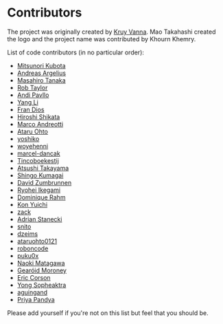 Contributors
============

The project was originally created by [Kruy Vanna](https://github.com/kruyvanna). Mao Takahashi created the logo and the project name was contributed by Khourn Khemry.

List of code contributors (in no particular order):

* [Mitsunori Kubota](https://github.com/anatoo)
* [Andreas Argelius](https://github.com/argelius)
* [Masahiro Tanaka](https://github.com/masahirotanaka)
* [Rob Taylor](https://github.com/OnsenUI/OnsenUI/graphs/contributors)
* [Andi Pavllo](https://github.com/andipavllo)
* [Yang Li](https://github.com/idealhack)
* [Fran Dios](https://github.com/frandiox)
* [Hiroshi Shikata](https://github.com/shika22)
* [Marco Andreotti](https://github.com/marqu3z)
* [Ataru Ohto](https://github.com/AtaruOhto)
* [yoshiko](https://github.com/yoshiko-pg)
* [woyehenni](https://github.com/woyehenni)
* [marcel-dancak](https://github.com/marcel-dancak)
* [Tincoboekestij](https://github.com/Tincoboekestij)
* [Atsushi Takayama](https://github.com/atakayama)
* [Shingo Kumagai](https://github.com/shingo-kumagai)
* [David Zumbrunnen](https://github.com/zumbrunnen)
* [Ryohei Ikegami](https://github.com/seanchas116)
* [Dominique Rahm](https://github.com/d3orn)
* [Kon Yuichi](https://github.com/konpyu)
* [zack](https://github.com/zack24q)
* [Adrian Stanecki](https://github.com/astanecki)
* [snito](https://github.com/snito)
* [dzeims](https://github.com/dzeims)
* [ataruohto0121](https://github.com/ataruohto0121)
* [roboncode](https://github.com/roboncode)
* [puku0x](https://github.com/puku0x)
* [Naoki Matagawa](https://github.com/asial-matagawa)
* [Gearóid Moroney](https://github.com/asialgearoid)
* [Eric Corson](https://github.com/emccorson)
* [Yong Sopheaktra](https://github.com/yong-asial)
* [aguingand](https://github.com/aguingand)
* [Priya Pandya](https://github.com/MetalDent)

Please add yourself if you're not on this list but feel that you should be.
